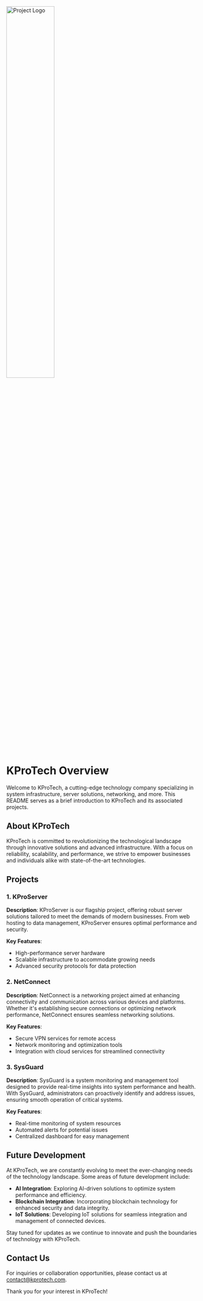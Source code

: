 <img src="/assets/bia.png" alt="Project Logo" width="50%">

# KProTech Overview

Welcome to KProTech, a cutting-edge technology company specializing in system infrastructure, server solutions, networking, and more. This README serves as a brief introduction to KProTech and its associated projects.

## About KProTech

KProTech is committed to revolutionizing the technological landscape through innovative solutions and advanced infrastructure. With a focus on reliability, scalability, and performance, we strive to empower businesses and individuals alike with state-of-the-art technologies.

## Projects

### 1. KProServer

**Description**: KProServer is our flagship project, offering robust server solutions tailored to meet the demands of modern businesses. From web hosting to data management, KProServer ensures optimal performance and security.

**Key Features**:
- High-performance server hardware
- Scalable infrastructure to accommodate growing needs
- Advanced security protocols for data protection

### 2. NetConnect

**Description**: NetConnect is a networking project aimed at enhancing connectivity and communication across various devices and platforms. Whether it's establishing secure connections or optimizing network performance, NetConnect ensures seamless networking solutions.

**Key Features**:
- Secure VPN services for remote access
- Network monitoring and optimization tools
- Integration with cloud services for streamlined connectivity

### 3. SysGuard

**Description**: SysGuard is a system monitoring and management tool designed to provide real-time insights into system performance and health. With SysGuard, administrators can proactively identify and address issues, ensuring smooth operation of critical systems.

**Key Features**:
- Real-time monitoring of system resources
- Automated alerts for potential issues
- Centralized dashboard for easy management

## Future Development

At KProTech, we are constantly evolving to meet the ever-changing needs of the technology landscape. Some areas of future development include:

- **AI Integration**: Exploring AI-driven solutions to optimize system performance and efficiency.
- **Blockchain Integration**: Incorporating blockchain technology for enhanced security and data integrity.
- **IoT Solutions**: Developing IoT solutions for seamless integration and management of connected devices.

Stay tuned for updates as we continue to innovate and push the boundaries of technology with KProTech.

## Contact Us

For inquiries or collaboration opportunities, please contact us at [contact@kprotech.com](mailto:contact@kprotech.com).

Thank you for your interest in KProTech!
